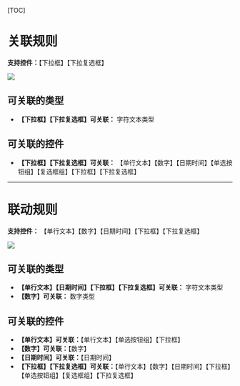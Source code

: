 [TOC]


# **关联规则**

**支持控件：**【下拉框】【下拉复选框】

![](http://docfiles.baibaoyun.com/FgjqlaI9YD8fXSAnEViWtAwxH5QJ)

## **可关联的类型**
* **【下拉框】【下拉复选框】可关联：** 字符文本类型

## **可关联的控件**
* **【下拉框】【下拉复选框】可关联：** 【单行文本】【数字】【日期时间】【单选按钮组】【复选框组】【下拉框】【下拉复选框】

* * * * *

# **联动规则**
**支持控件：** 【单行文本】【数字】【日期时间】【下拉框】【下拉复选框】

![](http://docfiles.baibaoyun.com/FvLG33Yvxrk-CAK9PCXmfCaH9IG-)

## **可关联的类型**
* **【单行文本】【日期时间】【下拉框】【下拉复选框】可关联：** 字符文本类型
* **【数字】可关联：** 数字类型

## **可关联的控件**
* **【单行文本】可关联：**【单行文本】【单选按钮组】【下拉框】
* **【数字】可关联：**【数字】
* **【日期时间】可关联：**【日期时间】
* **【下拉框】【下拉复选框】可关联：**【单行文本】【数字】【日期时间】【下拉框】【单选按钮组】【复选框组】【下拉复选框】